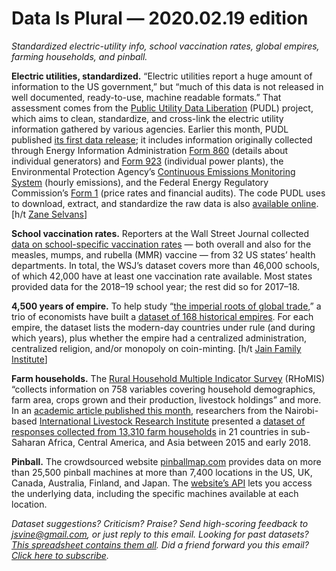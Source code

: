 Data Is Plural — 2020.02.19 edition
===================================

*Standardized electric-utility info, school vaccination rates, global empires, farming households, and pinball.*


__Electric utilities, standardized.__ “Electric utilities report a huge amount of information to the US government,” but “much of this data is not released in well documented, ready-to-use, machine readable formats.” That assessment comes from the [Public Utility Data Liberation](https://catalyst.coop/pudl/) (PUDL) project, which aims to clean, standardize, and cross-link the electric utility information gathered by various agencies. Earlier this month, PUDL published [its first data release](https://zenodo.org/record/3653159); it includes information originally collected through Energy Information Administration [Form 860](https://www.eia.gov/electricity/data/eia860/) (details about individual generators) and [Form 923](https://www.eia.gov/electricity/data/eia923/) (individual power plants), the Environmental Protection Agency’s [Continuous Emissions Monitoring System](https://www.epa.gov/emc/emc-continuous-emission-monitoring-systems) (hourly emissions), and the Federal Energy Regulatory Commission’s [Form 1](https://www.ferc.gov/docs-filing/forms/form-1/data.asp) (price rates and financial audits). The code PUDL uses to download, extract, and standardize the raw data is also [available online](https://github.com/catalyst-cooperative/pudl). [h/t [Zane Selvans](https://twitter.com/ZaneSelvans)]


__School vaccination rates.__ Reporters at the Wall Street Journal collected [data on school-specific vaccination rates](https://github.com/WSJ/measles-data) — both overall and also for the measles, mumps, and rubella (MMR) vaccine — from 32 US states’ health departments. In total, the WSJ’s dataset covers more than 46,000 schools, of which 42,000 have at least one vaccination rate available. Most states provided data for the 2018–19 school year; the rest did so for 2017–18.


__4,500 years of empire.__ To help study “[the imperial roots of global trade](https://voxeu.org/article/imperial-roots-global-trade),” a trio of economists have built a [dataset of 168 historical empires](https://www.wnvermeulen.com/empires/). For each empire, the dataset lists the modern-day countries under rule (and during which years), plus whether the empire had a centralized administration, centralized religion, and/or monopoly on coin-minting. [h/t [Jain Family Institute](https://mailchi.mp/newsletter.jainfamilyinstitute.org/some-totality)]


__Farm households.__ The [Rural Household Multiple Indicator Survey](https://www.nature.com/articles/s41597-020-0388-8) (RHoMIS) “collects information on 758 variables covering household demographics, farm area, crops grown and their production, livestock holdings” and more. In an [academic article published this month](https://www.nature.com/articles/s41597-020-0388-8), researchers from the Nairobi-based [International Livestock Research Institute](https://www.ilri.org) presented a [dataset of responses collected from 13,310 farm households](https://dataverse.harvard.edu/dataset.xhtml?persistentId=doi:10.7910/DVN/9M6EHS) in 21 countries in sub-Saharan Africa, Central America, and Asia between 2015 and early 2018.


__Pinball.__ The crowdsourced website [pinballmap.com](https://pinballmap.com) provides data on more than 25,500 pinball machines at more than 7,400 locations in the US, UK, Canada, Australia, Finland, and Japan. The [website’s API](https://pinballmap.com/api/v1/docs) lets you access the underlying data, including the specific machines available at each location.


*Dataset suggestions? Criticism? Praise? Send high-scoring feedback to jsvine@gmail.com, or just reply to this email. Looking for past datasets? [This spreadsheet contains them all](https://docs.google.com/spreadsheets/d/1wZhPLMCHKJvwOkP4juclhjFgqIY8fQFMemwKL2c64vk). Did a friend forward you this email? [Click here to subscribe](https://tinyletter.com/data-is-plural).*